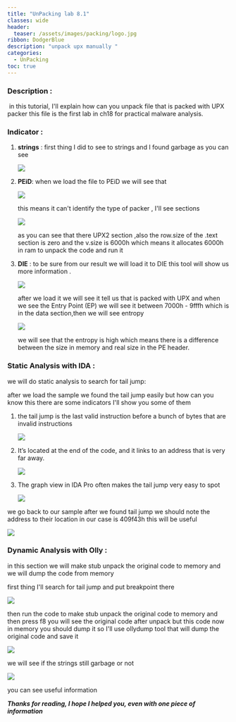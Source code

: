 ```yaml
---
title: "UnPacking lab 8.1"
classes: wide
header:
  teaser: /assets/images/packing/logo.jpg
ribbon: DodgerBlue
description: "unpack upx manually "
categories:
  - UnPacking
toc: true
---
```


### Description :

​	in this tutorial, I'll explain how can you unpack file that is packed with UPX packer this file is the first lab in ch18 for practical malware analysis.

### Indicator :

1. **strings** : first thing I did to see to strings and I found garbage as you can see 

   ![](/assets/images/packing/1.png)

2. **PEiD**: when we load the file to PEiD we will see that 

   ![](/assets/images/packing/2.png)

   this means it can't identify the type of packer , I'll see sections 

   ![](/assets/images/packing/3.png)

   as you can see that there UPX2 section ,also the row.size of the .text section is zero and the v.size is 6000h which means it allocates 6000h in ram to unpack the code and run it 

3. **DIE** : to be sure from our result we will load it to DIE this tool will show us more information .

   ![](/assets/images/packing/4.png)

   after we load it we will see it tell us that is packed with UPX and when we see the Entry Point (EP) we will see it between 7000h - 9fffh which is in the data section,then we will see entropy 

   ![](/assets/images/packing/5.png)

    we will see that the entropy is high which means there is a difference between the size in memory and real size in the PE header.



### Static Analysis with IDA :

we will do static analysis to search for tail jump:

after we load the sample we found the tail jump easily but how can you know this there are some indicators I'll show you some of them 

1. the tail jump is the last valid instruction before a bunch of bytes that are invalid instructions

   ![](/assets/images/packing/7.png)

2. It’s located at the end of the code, and it links to an address that is very far away. 

   ![](/assets/images/packing/8.png)

3. The graph view in IDA Pro often makes the tail jump very easy to spot

   ![](/assets/images/packing/9.png)

we go back to our sample after we found tail jump we should note the address to their location in our case is 409f43h this will be useful

![](/assets/images/packing/10.png)



### Dynamic Analysis with Olly :

in this section we will make stub unpack the original code to memory and we will dump the code from memory 

first thing I'll search for tail jump and put breakpoint there 

![](/assets/images/packing/11.png)

then run the code to make stub unpack the original code to memory and then press f8 you will see the original code after unpack but this code now in memory you should dump it so I'll use ollydump tool that will dump the original code and save it 

![](/assets/images/packing/12.png)

we will see if the strings still garbage or not 

![](/assets/images/packing/13.png)

you can see useful information 

***Thanks for reading, I hope I helped you, even with one piece of information***





